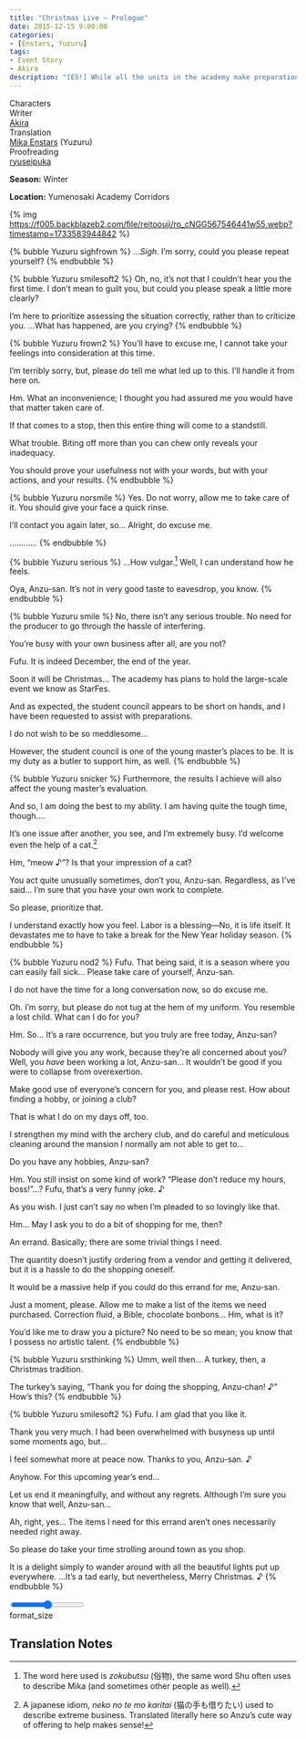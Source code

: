 ```yaml
---
title: "Christmas Live – Prologue"
date: 2015-12-15 9:00:00
categories:
- [Enstars, Yuzuru]
tags:
- Event Story
- Akira
description: "[ES!] While all the units in the academy make preparations for the coming massive Christmas event, “StarFes”, Hinata and Yuuta’s hearts don’t seem to be aligning with each other…"
---
```

<div class="three-wrapper" style="--storyColor:#5ac189;--storyColor-rgb:90,193,137;--storyColor-h:147.4;--storyColor-s:45.4%;--storyColor-l:55.5%;">
    <div class="info-area">
        <div class="info">
            <div class="info-item characters">
                <div class="label">
                    Characters
                </div>
                <div class="value">
                    <a href="/categories/Enstars/Yuzuru" character="Yuzuru"></a>
                </div>
            </div>
            <div class="info-item one">
                <div class="label">
                    Writer
                </div>
                <div class="value">
                    <a href="/tags/Akira/">Akira</a>
                </div>
            </div>
            <div class="info-item two">
                <div class="label">
                    Translation
                </div>
                <div class="value">
                    <a href="https://twilightmalachite.tumblr.com/" target="_blank">Mika Enstars</a> (Yuzuru) 
                </div>
            </div>
            <div class="info-item three">
                <div class="label">
                   Proofreading
                </div>
                <div class="value">
                    <a href="https://ryuseipuka.notion.site/proofed-by-ryuseipuka-020757643ea94baabea5e7d21f325a8b" target="_blank">ryuseipuka</a>
                </div>
            </div>
        </div>
    </div>
</div>

<!-- more -->

<div class="msr-season winter">
    <p><span><b>Season:</b> Winter</span></p>
</div>

<div class="msr-location">
    <p><span><b>Location:</b> Yumenosaki Academy Corridors</span></p>
</div>

{% img https://f005.backblazeb2.com/file/reitoouji/ro_cNGG567546441w55.webp?timestamp=1733583944842 %}

{% bubble Yuzuru sighfrown %}
…<em>Sigh</em>. I’m sorry, could you please repeat yourself?
{% endbubble %}

{% bubble Yuzuru smilesoft2 %}
Oh, no, it’s not that I couldn’t hear you the first time. I don’t mean to guilt you, but could you please speak a little more clearly?

I’m here to prioritize assessing the situation correctly, rather than to criticize you. …What has happened, are you crying?
{% endbubble %}

{% bubble Yuzuru frown2 %}
You’ll have to excuse me, I cannot take your feelings into consideration at this time.

I’m terribly sorry, but, please do tell me what led up to this. I’ll handle it from here on.

Hm. What an inconvenience; I thought you had assured me you would have that matter taken care of.

If that comes to a stop, then this entire thing will come to a standstill.

What trouble. Biting off more than you can chew only reveals your inadequacy.

You should prove your usefulness not with your words, but with your actions, and your results.
{% endbubble %}

{% bubble Yuzuru norsmile %}
Yes. Do not worry, allow me to take care of it. You should give your face a quick rinse.

I’ll contact you again later, so… Alright, do excuse me.

…………
{% endbubble %}

{% bubble Yuzuru serious %}
…How vulgar.[^1] Well, I can understand how he feels.

Oya, Anzu-san. It’s not in very good taste to eavesdrop, you know.
{% endbubble %}

{% bubble Yuzuru smile %}
No, there isn’t any serious trouble. No need for the producer to go through the hassle of interfering.

You’re busy with your own business after all, are you not?

Fufu. It is indeed December, the end of the year.

Soon it will be Christmas… The academy has plans to hold the large-scale event we know as StarFes.

And as expected, the student council appears to be short on hands, and I have been requested to assist with preparations.

I do not wish to be so meddlesome…

However, the student council is one of the young master’s places to be. It is my duty as a butler to support him, as well.
{% endbubble %}

{% bubble Yuzuru snicker %}
Furthermore, the results I achieve will also affect the young master’s evaluation.

And so, I am doing the best to my ability. I am having quite the tough time, though….

It’s one issue after another, you see, and I’m extremely busy. I’d welcome even the help of a cat.[^2]

Hm, “meow ♪”? Is that your impression of a cat?

You act quite unusually sometimes, don’t you, Anzu-san. Regardless, as I’ve said… I’m sure that you have your own work to complete.

So please, prioritize that.

I understand exactly how you feel. Labor is a blessing—No, it is life itself. It devastates me to have to take a break for the New Year holiday season.
{% endbubble %}

{% bubble Yuzuru nod2 %}
Fufu. That being said, it is a season where you can easily fall sick… Please take care of yourself, Anzu-san.

I do not have the time for a long conversation now, so do excuse me.

Oh. I’m sorry, but please do not tug at the hem of my uniform. You resemble a lost child. What can I do for you?

Hm. So… It’s a rare occurrence, but you truly are free today, Anzu-san?

Nobody will give you any work, because they’re all concerned about you? Well, you <em>have</em> been working a lot, Anzu-san… It wouldn’t be good if you were to collapse from overexertion.

Make good use of everyone’s concern for you, and please rest. How about finding a hobby, or joining a club?

That is what I do on my days off, too.

I strengthen my mind with the archery club, and do careful and meticulous cleaning around the mansion I normally am not able to get to…

Do you have any hobbies, Anzu-san?

Hm. You still insist on some kind of work? “Please don’t reduce my hours, boss!”…? Fufu, that’s a very funny joke. ♪

As you wish. I just can’t say no when I’m pleaded to so lovingly like that.

Hm… May I ask you to do a bit of shopping for me, then?

An errand. Basically; there are some trivial things I need.

The quantity doesn’t justify ordering from a vendor and getting it delivered, but it is a hassle to do the shopping oneself.

It would be a massive help if you could do this errand for me, Anzu-san.

Just a moment, please. Allow me to make a list of the items we need purchased. Correction fluid, a Bible, chocolate bonbons… Hm, what is it?

You’d like me to draw you a picture? No need to be so mean; you know that I possess no artistic talent.
{% endbubble %}

{% bubble Yuzuru srsthinking %}
Umm, well then… A turkey, then, a Christmas tradition.

The turkey’s saying, “Thank you for doing the shopping, Anzu-chan! ♪” How’s this?
{% endbubble %}

{% bubble Yuzuru smilesoft2 %}
Fufu. I am glad that you like it.

Thank you very much. I had been overwhelmed with busyness up until some moments ago, but…

I feel somewhat more at peace now. Thanks to you, Anzu-san. ♪

Anyhow. For this upcoming year’s end…

Let us end it meaningfully, and without any regrets. Although I’m sure you know that well, Anzu-san…

Ah, right, yes… The items I need for this errand aren’t ones necessarily needed right away.

So please do take your time strolling around town as you shop.

It is a delight simply to wander around with all the beautiful lights put up everywhere. …It’s a tad early, but nevertheless, Merry Christmas. ♪
{% endbubble %}

<div class="navigation2">
    <div class="toolbar-wrapper">
        <div class="slider-container">
            <input type="range" min="1" max="5" value="3" class="slider">
        </div>
        <div class="toolbar">
            <a target="_blank" href="/translations" class="home-button" title="Translations Masterlist"><i class="fa fa-home"></i></a>
            <div class="toolbar__section">
                <a id="sliderDrop">
                    <span class="material-icons-round" title="Text Size">format_size</span>
                </a>
            </div>
            <a target="_blank" href="/christmas_live" title="Index"><i class="fa fa-star"></i></a>
            <a href="/christmas_live/dot_to_dot" title="Next Chapter: Dot to Dot"><i class="fa fa-arrow-right"></i></a>
            <a href="#top" class="top-arrow" title="Back to Top"><i class="fa fa-arrow-up"></i></a>
        </div>
    </div>
</div>

## Translation Notes

[^1]: The word here used is <em>zokubutsu</em> (俗物), the same word Shu often uses to describe Mika (and sometimes other people as well).
[^2]: A japanese idiom, <em>neko no te mo karitai</em> (猫の手も借りたい) used to describe extreme business. Translated literally here so Anzu’s cute way of offering to help makes sense!